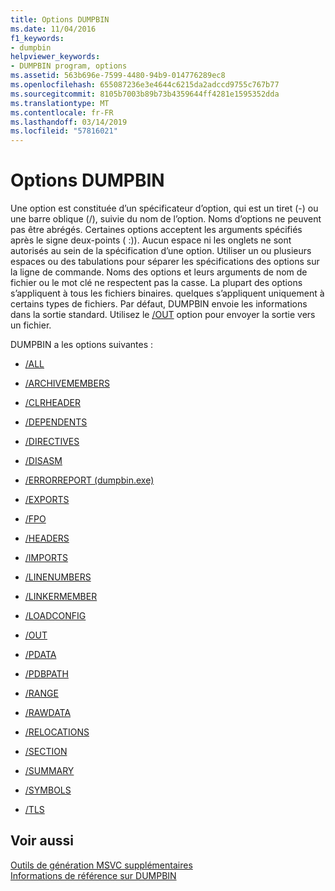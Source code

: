 ```yaml
---
title: Options DUMPBIN
ms.date: 11/04/2016
f1_keywords:
- dumpbin
helpviewer_keywords:
- DUMPBIN program, options
ms.assetid: 563b696e-7599-4480-94b9-014776289ec8
ms.openlocfilehash: 655087236e3e4644c6215da2adccd9755c767b77
ms.sourcegitcommit: 8105b7003b89b73b4359644ff4281e1595352dda
ms.translationtype: MT
ms.contentlocale: fr-FR
ms.lasthandoff: 03/14/2019
ms.locfileid: "57816021"
---
```

# <a name="dumpbin-options"></a>Options DUMPBIN

Une option est constituée d’un spécificateur d’option, qui est un tiret (-) ou une barre oblique (/), suivie du nom de l’option. Noms d’options ne peuvent pas être abrégés. Certaines options acceptent les arguments spécifiés après le signe deux-points ( :)). Aucun espace ni les onglets ne sont autorisés au sein de la spécification d’une option. Utiliser un ou plusieurs espaces ou des tabulations pour séparer les spécifications des options sur la ligne de commande. Noms des options et leurs arguments de nom de fichier ou le mot clé ne respectent pas la casse. La plupart des options s’appliquent à tous les fichiers binaires. quelques s’appliquent uniquement à certains types de fichiers. Par défaut, DUMPBIN envoie les informations dans la sortie standard. Utilisez le [/OUT](out-dumpbin.md) option pour envoyer la sortie vers un fichier.

DUMPBIN a les options suivantes :

- [/ALL](all.md)

- [/ARCHIVEMEMBERS](archivemembers.md)

- [/CLRHEADER](clrheader.md)

- [/DEPENDENTS](dependents.md)

- [/DIRECTIVES](directives.md)

- [/DISASM](disasm.md)

- [/ERRORREPORT (dumpbin.exe)](errorreport-dumpbin-exe.md)

- [/EXPORTS](dash-exports.md)

- [/FPO](fpo.md)

- [/HEADERS](headers.md)

- [/IMPORTS](imports-dumpbin.md)

- [/LINENUMBERS](linenumbers.md)

- [/LINKERMEMBER](linkermember.md)

- [/LOADCONFIG](loadconfig.md)

- [/OUT](out-dumpbin.md)

- [/PDATA](pdata.md)

- [/PDBPATH](pdbpath.md)

- [/RANGE](range.md)

- [/RAWDATA](rawdata.md)

- [/RELOCATIONS](relocations.md)

- [/SECTION](section-dumpbin.md)

- [/SUMMARY](summary.md)

- [/SYMBOLS](symbols.md)

- [/TLS](tls.md)

## <a name="see-also"></a>Voir aussi

[Outils de génération MSVC supplémentaires](c-cpp-build-tools.md)<br/>
[Informations de référence sur DUMPBIN](dumpbin-reference.md)
